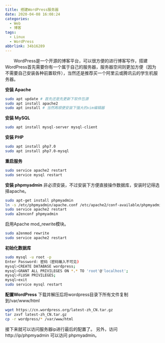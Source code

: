 ```yaml
---
title: 搭建WordPress服务器
date: 2020-04-08 16:08:24
categories:
  - Web
  - 博客
tags:
  - Linux
  - WordPress
abbrlink: 34b16289
---
```

&emsp;&emsp;WordPress是一个开源的博客平台，可以很方便的进行博客写作，搭建WordPress首先需要你有一个属于自己的服务器，服务器空间则更加方便（因为不需要自己安装各种前置软件），当然还是推荐买一个阿里云或腾讯云的学生机服务器。
<!--more-->
**安装 Apache**
```bash
sudo apt update # 首先还是先更新下软件包源
sudo apt install apache2
sudo apt install # 当然再顺便安装下强大的vim编辑器
```
**安装 MySQL**
```bash
sudo apt install mysql-server mysql-client
```
**安装 PHP**
```bash
sudo apt install php7.0 
sudo apt install php7.0-mysql
```
**重启服务**
```bash
sudo service apache2 restart 
sudo service mysql restart
```
**安装 phpmyadmin**
非必须安装，不过安装下方便直接操作数据库，安装时记得选择apache。
```bash
sudo apt-get install phpmyadmin
ln -s /etc/phpmyadmin/apache.conf /etc/apache2/conf-available/phpmyadmin.conf
sudo service apache2 restart
sudo a2enconf phpmyadmin
```
启用Apache mod_rewrite模块。
```bash
sudo a2enmod rewrite
sudo service apache2 restart
```
**初始化数据库**
```bash
sudo mysql -u root -p 
Enter Password: 密码（密码输入不可见)
mysql>CREATE DATABASE wordpress;
mysql>GRANT ALL PRIVILEGES ON *.* TO 'root'@'localhost';
mysql>FLUSH PRIVILEGES;
mysql>exit
sudo service mysql restart
```
**配置WordPress**
下载并解压后将wordpress目录下所有文件复制到/var/www/html
```bash
wget https://cn.wordpress.org/latest-zh_CN.tar.gz
tar zxvf latest-zh_CN.tar.gz
cp -r wordpress/* /var/www/html
```
接下来就可以访问服务器ip进行最后的配置了。
另外，访问 http://ip/phpmyadmin 可以访问 phpmyadmin。
